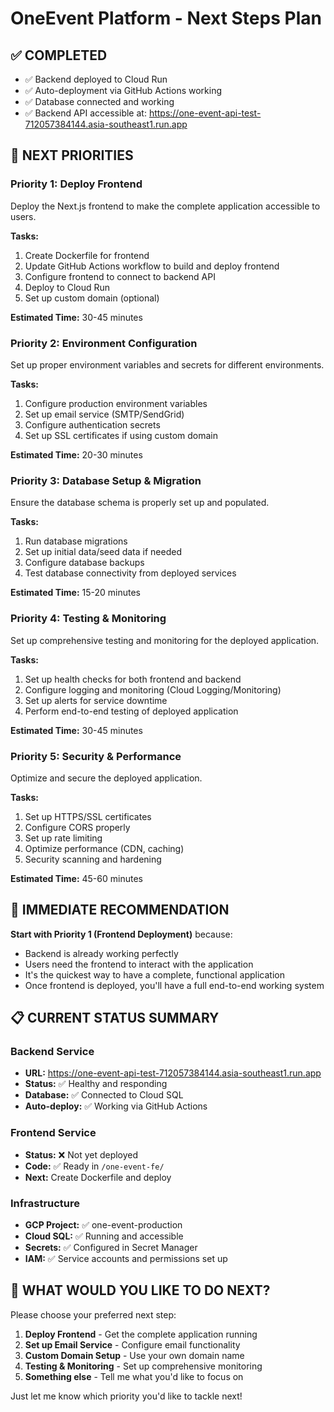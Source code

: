 # OneEvent Platform - Next Steps Plan

## ✅ COMPLETED
- ✅ Backend deployed to Cloud Run
- ✅ Auto-deployment via GitHub Actions working
- ✅ Database connected and working
- ✅ Backend API accessible at: https://one-event-api-test-712057384144.asia-southeast1.run.app

## 🎯 NEXT PRIORITIES

### **Priority 1: Deploy Frontend**
Deploy the Next.js frontend to make the complete application accessible to users.

**Tasks:**
1. Create Dockerfile for frontend
2. Update GitHub Actions workflow to build and deploy frontend
3. Configure frontend to connect to backend API
4. Deploy to Cloud Run
5. Set up custom domain (optional)

**Estimated Time:** 30-45 minutes

### **Priority 2: Environment Configuration**
Set up proper environment variables and secrets for different environments.

**Tasks:**
1. Configure production environment variables
2. Set up email service (SMTP/SendGrid)
3. Configure authentication secrets
4. Set up SSL certificates if using custom domain

**Estimated Time:** 20-30 minutes

### **Priority 3: Database Setup & Migration**
Ensure the database schema is properly set up and populated.

**Tasks:**
1. Run database migrations
2. Set up initial data/seed data if needed
3. Configure database backups
4. Test database connectivity from deployed services

**Estimated Time:** 15-20 minutes

### **Priority 4: Testing & Monitoring**
Set up comprehensive testing and monitoring for the deployed application.

**Tasks:**
1. Set up health checks for both frontend and backend
2. Configure logging and monitoring (Cloud Logging/Monitoring)
3. Set up alerts for service downtime
4. Perform end-to-end testing of deployed application

**Estimated Time:** 30-45 minutes

### **Priority 5: Security & Performance**
Optimize and secure the deployed application.

**Tasks:**
1. Set up HTTPS/SSL certificates
2. Configure CORS properly
3. Set up rate limiting
4. Optimize performance (CDN, caching)
5. Security scanning and hardening

**Estimated Time:** 45-60 minutes

## 🚀 IMMEDIATE RECOMMENDATION

**Start with Priority 1 (Frontend Deployment)** because:
- Backend is already working perfectly
- Users need the frontend to interact with the application
- It's the quickest way to have a complete, functional application
- Once frontend is deployed, you'll have a full end-to-end working system

## 📋 CURRENT STATUS SUMMARY

### Backend Service
- **URL:** https://one-event-api-test-712057384144.asia-southeast1.run.app
- **Status:** ✅ Healthy and responding
- **Database:** ✅ Connected to Cloud SQL
- **Auto-deploy:** ✅ Working via GitHub Actions

### Frontend Service  
- **Status:** ❌ Not yet deployed
- **Code:** ✅ Ready in `/one-event-fe/`
- **Next:** Create Dockerfile and deploy

### Infrastructure
- **GCP Project:** ✅ one-event-production
- **Cloud SQL:** ✅ Running and accessible  
- **Secrets:** ✅ Configured in Secret Manager
- **IAM:** ✅ Service accounts and permissions set up

## 🎯 WHAT WOULD YOU LIKE TO DO NEXT?

Please choose your preferred next step:

1. **Deploy Frontend** - Get the complete application running
2. **Set up Email Service** - Configure email functionality  
3. **Custom Domain Setup** - Use your own domain name
4. **Testing & Monitoring** - Set up comprehensive monitoring
5. **Something else** - Tell me what you'd like to focus on

Just let me know which priority you'd like to tackle next!
